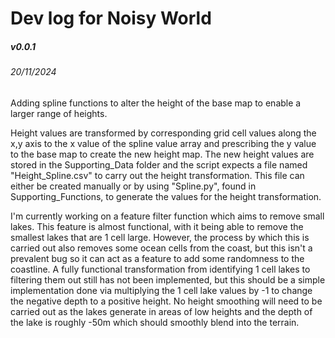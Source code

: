 # Dev log for Noisy World

##### v0.0.1
###### 20/11/2024

<p> Adding spline functions to alter the height of the base map to enable a larger range of heights.</p> 

<p> 
Height values are transformed by corresponding grid cell values along the x,y axis to the x value of the spline value array and prescribing the y value to the base map to create the new height map.
The new height values are stored in the Supporting_Data folder and the script expects a file named "Height_Spline.csv" to carry out the height transformation. This file can either be created manually or by using "Spline.py", found in Supporting_Functions, to generate the values for the height transformation.
</p>

<p>
I'm currently working on a feature filter function which aims to remove small lakes. 
This feature is almost functional, with it being able to remove the smallest lakes that are 1 cell large.
However, the process by which this is carried out also removes some ocean cells from the coast, but this isn't a prevalent bug so it can act as a feature to add some randomness to the coastline.
A fully functional transformation from identifying 1 cell lakes to filtering them out still has not been implemented, but this should be a simple implementation done via multiplying the 1 cell lake values by -1 to change the negative depth to a positive height.
No height smoothing will need to be carried out as the lakes generate in areas of low heights and the depth of the lake is roughly -50m which should smoothly blend into the terrain.
</p>